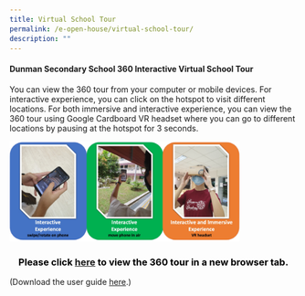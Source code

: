 ```yaml
---
title: Virtual School Tour
permalink: /e-open-house/virtual-school-tour/
description: ""
---
```

#### Dunman Secondary School 360 Interactive Virtual School Tour

You can view the 360 tour from your computer or mobile devices. For interactive experience, you can click on the hotspot to visit different locations. For both immersive and interactive experience, you can view the 360 tour using Google Cardboard VR headset where you can go to different locations by pausing at the hotspot for 3 seconds.

<img src="/images/E%20Open%20House/virtual_sch_tour.png"
     style="width:80%">

### <span style = "color: black"><p style="text-align: center;">Please click <b><a href="https://ths.li/5394El" target="_blank">here</a></b> to view the 360 tour in a new browser tab.</p></span>

(Download the user guide  <a href="/files/Sec%202%20eStreaming/360_virtual_tour_user_guide.pdf" target="_blank">here</a>.)